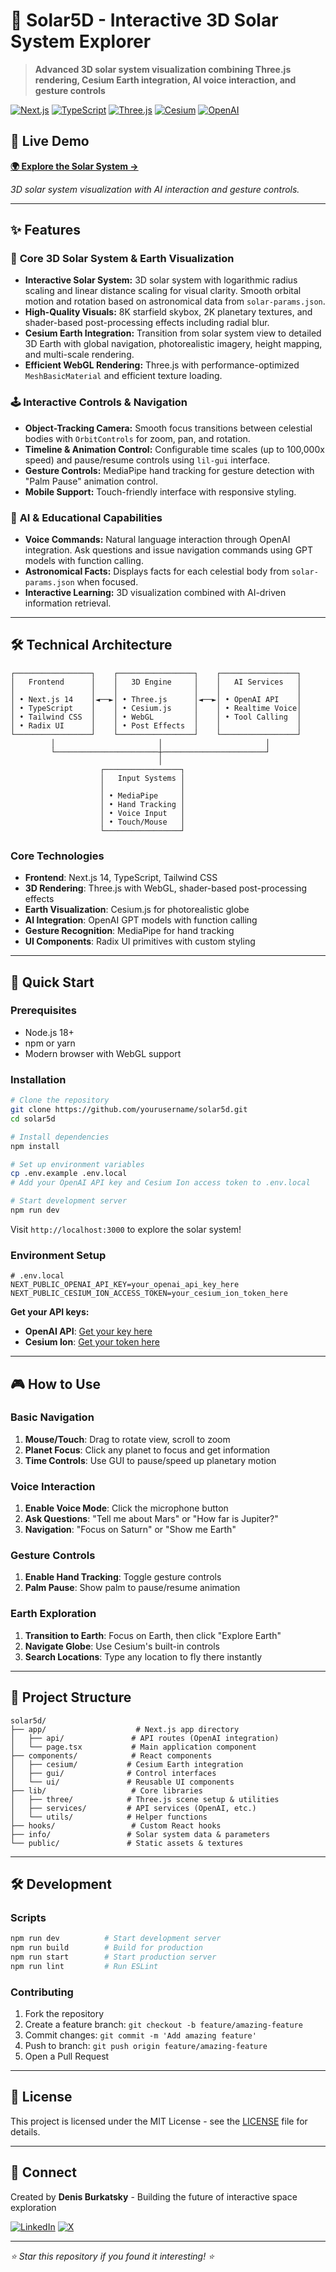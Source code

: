 # 🌌 Solar5D - Interactive 3D Solar System Explorer

> **Advanced 3D solar system visualization combining Three.js rendering, Cesium Earth integration, AI voice interaction, and gesture controls**

[![Next.js](https://img.shields.io/badge/Next.js-14.2-black?logo=next.js)](https://nextjs.org/)
[![TypeScript](https://img.shields.io/badge/TypeScript-5.0-blue?logo=typescript)](https://www.typescriptlang.org/)
[![Three.js](https://img.shields.io/badge/Three.js-0.176-orange?logo=three.js)](https://threejs.org/)
[![Cesium](https://img.shields.io/badge/Cesium-1.129-green?logo=cesium)](https://cesium.com/)
[![OpenAI](https://img.shields.io/badge/OpenAI-API-412991?logo=openai)](https://openai.com/)

## 🚀 Live Demo

**[🌍 Explore the Solar System →](https://solar5d.vercel.app/)**

*3D solar system visualization with AI interaction and gesture controls.*

---

## ✨ Features

### 🌌 **Core 3D Solar System & Earth Visualization**
- **Interactive Solar System:** 3D solar system with logarithmic radius scaling and linear distance scaling for visual clarity. Smooth orbital motion and rotation based on astronomical data from `solar-params.json`.
- **High-Quality Visuals:** 8K starfield skybox, 2K planetary textures, and shader-based post-processing effects including radial blur.
- **Cesium Earth Integration:** Transition from solar system view to detailed 3D Earth with global navigation, photorealistic imagery, height mapping, and multi-scale rendering.
- **Efficient WebGL Rendering:** Three.js with performance-optimized `MeshBasicMaterial` and efficient texture loading.

### 🕹️ **Interactive Controls & Navigation**
- **Object-Tracking Camera:** Smooth focus transitions between celestial bodies with `OrbitControls` for zoom, pan, and rotation.
- **Timeline & Animation Control:** Configurable time scales (up to 100,000x speed) and pause/resume controls using `lil-gui` interface.
- **Gesture Controls:** MediaPipe hand tracking for gesture detection with "Palm Pause" animation control.
- **Mobile Support:** Touch-friendly interface with responsive styling.

### 🧠 **AI & Educational Capabilities**
- **Voice Commands:** Natural language interaction through OpenAI integration. Ask questions and issue navigation commands using GPT models with function calling.
- **Astronomical Facts:** Displays facts for each celestial body from `solar-params.json` when focused.
- **Interactive Learning:** 3D visualization combined with AI-driven information retrieval.

---

## 🛠 Technical Architecture

```
┌─────────────────┐    ┌─────────────────┐    ┌─────────────────┐
│   Frontend      │    │   3D Engine     │    │   AI Services   │
│                 │    │                 │    │                 │
│ • Next.js 14    │◄──►│ • Three.js      │◄──►│ • OpenAI API    │
│ • TypeScript    │    │ • Cesium.js     │    │ • Realtime Voice│
│ • Tailwind CSS  │    │ • WebGL         │    │ • Tool Calling  │
│ • Radix UI      │    │ • Post Effects  │    │                 │
└─────────────────┘    └─────────────────┘    └─────────────────┘
         │                       │                       │
         └───────────────────────┼───────────────────────┘
                                 │
                    ┌─────────────────┐
                    │   Input Systems │
                    │                 │
                    │ • MediaPipe     │
                    │ • Hand Tracking │
                    │ • Voice Input   │
                    │ • Touch/Mouse   │
                    └─────────────────┘
```

### Core Technologies
- **Frontend**: Next.js 14, TypeScript, Tailwind CSS
- **3D Rendering**: Three.js with WebGL, shader-based post-processing effects
- **Earth Visualization**: Cesium.js for photorealistic globe
- **AI Integration**: OpenAI GPT models with function calling
- **Gesture Recognition**: MediaPipe for hand tracking
- **UI Components**: Radix UI primitives with custom styling

---

## 🚀 Quick Start

### Prerequisites
- Node.js 18+ 
- npm or yarn
- Modern browser with WebGL support

### Installation

```bash
# Clone the repository
git clone https://github.com/yourusername/solar5d.git
cd solar5d

# Install dependencies
npm install

# Set up environment variables
cp .env.example .env.local
# Add your OpenAI API key and Cesium Ion access token to .env.local

# Start development server
npm run dev
```

Visit `http://localhost:3000` to explore the solar system!

### Environment Setup

```env
# .env.local
NEXT_PUBLIC_OPENAI_API_KEY=your_openai_api_key_here
NEXT_PUBLIC_CESIUM_ION_ACCESS_TOKEN=your_cesium_ion_token_here
```

**Get your API keys:**
- **OpenAI API**: [Get your key here](https://platform.openai.com/api-keys)
- **Cesium Ion**: [Get your token here](https://ion.cesium.com/tokens)

---

## 🎮 How to Use

### Basic Navigation
1. **Mouse/Touch**: Drag to rotate view, scroll to zoom
2. **Planet Focus**: Click any planet to focus and get information
3. **Time Controls**: Use GUI to pause/speed up planetary motion

### Voice Interaction
1. **Enable Voice Mode**: Click the microphone button
2. **Ask Questions**: "Tell me about Mars" or "How far is Jupiter?"
3. **Navigation**: "Focus on Saturn" or "Show me Earth"

### Gesture Controls
1. **Enable Hand Tracking**: Toggle gesture controls
2. **Palm Pause**: Show palm to pause/resume animation

### Earth Exploration
1. **Transition to Earth**: Focus on Earth, then click "Explore Earth"
2. **Navigate Globe**: Use Cesium's built-in controls
3. **Search Locations**: Type any location to fly there instantly

---

## 📁 Project Structure

```
solar5d/
├── app/                    # Next.js app directory
│   ├── api/               # API routes (OpenAI integration)
│   └── page.tsx           # Main application component
├── components/            # React components
│   ├── cesium/           # Cesium Earth integration
│   ├── gui/              # Control interfaces
│   └── ui/               # Reusable UI components
├── lib/                   # Core libraries
│   ├── three/            # Three.js scene setup & utilities
│   ├── services/         # API services (OpenAI, etc.)
│   └── utils/            # Helper functions
├── hooks/                 # Custom React hooks
├── info/                 # Solar system data & parameters
└── public/               # Static assets & textures
```

---

## 🛠 Development

### Scripts
```bash
npm run dev          # Start development server
npm run build        # Build for production
npm run start        # Start production server
npm run lint         # Run ESLint
```

### Contributing
1. Fork the repository
2. Create a feature branch: `git checkout -b feature/amazing-feature`
3. Commit changes: `git commit -m 'Add amazing feature'`
4. Push to branch: `git push origin feature/amazing-feature`
5. Open a Pull Request

---

## 📄 License

This project is licensed under the MIT License - see the [LICENSE](LICENSE) file for details.

---

## 🤝 Connect

Created by **Denis Burkatsky** - Building the future of interactive space exploration

[![LinkedIn](https://img.shields.io/badge/LinkedIn-blue?logo=linkedin)](https://www.linkedin.com/in/burkatskydan/)
[![X](https://img.shields.io/badge/-000000?logo=x&logoColor=white)](https://x.com/DBurkatsky)

---

*⭐ Star this repository if you found it interesting! ⭐*
